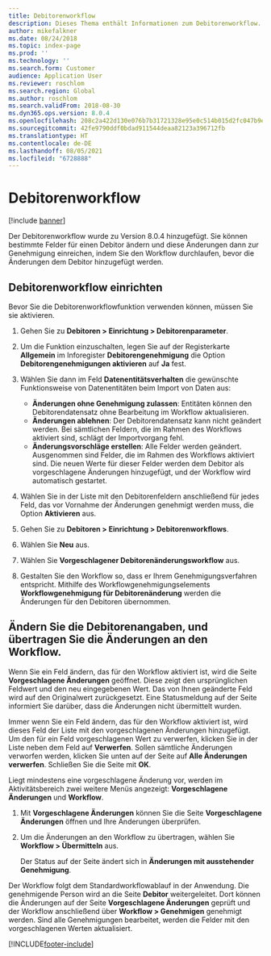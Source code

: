```yaml
---
title: Debitorenworkflow
description: Dieses Thema enthält Informationen zum Debitorenworkflow. Sie ändern bestimmte Felder für einen Debitor und senden diese Änderungen zur Genehmigung, indem Sie den Workflow durchlaufen, bevor die Änderungen dem Debitor hinzugefügt werden.
author: mikefalkner
ms.date: 08/24/2018
ms.topic: index-page
ms.prod: ''
ms.technology: ''
ms.search.form: Customer
audience: Application User
ms.reviewer: roschlom
ms.search.region: Global
ms.author: roschlom
ms.search.validFrom: 2018-08-30
ms.dyn365.ops.version: 8.0.4
ms.openlocfilehash: 208c2a422d130e076b7b31721328e95e0c514b015d2fc047b9ea613d03b8ce12
ms.sourcegitcommit: 42fe9790ddf0bdad911544deaa82123a396712fb
ms.translationtype: HT
ms.contentlocale: de-DE
ms.lasthandoff: 08/05/2021
ms.locfileid: "6728888"
---
```

# <a name="customer-workflow"></a>Debitorenworkflow

[!include [banner](../includes/banner.md)]

Der Debitorenworkflow wurde zu Version 8.0.4 hinzugefügt. Sie können bestimmte Felder für einen Debitor ändern und diese Änderungen dann zur Genehmigung einreichen, indem Sie den Workflow durchlaufen, bevor die Änderungen dem Debitor hinzugefügt werden.

## <a name="set-up-the-customer-workflow"></a>Debitorenworkflow einrichten

Bevor Sie die Debitorenworkflowfunktion verwenden können, müssen Sie sie aktivieren.

1. Gehen Sie zu **Debitoren \> Einrichtung \> Debitorenparameter**.
2. Um die Funktion einzuschalten, legen Sie auf der Registerkarte **Allgemein** im Inforegister **Debitorengenehmigung** die Option **Debitorengenehmigungen aktivieren** auf **Ja** fest.
3. Wählen Sie dann im Feld **Datenentitätsverhalten** die gewünschte Funktionsweise von Datenentitäten beim Import von Daten aus:

    - **Änderungen ohne Genehmigung zulassen**: Entitäten können den Debitorendatensatz ohne Bearbeitung im Workflow aktualisieren.
    - **Änderungen ablehnen**: Der Debitorendatensatz kann nicht geändert werden. Bei sämtlichen Feldern, die im Rahmen des Workflows aktiviert sind, schlägt der Importvorgang fehl.
    - **Änderungsvorschläge erstellen**: Alle Felder werden geändert. Ausgenommen sind Felder, die im Rahmen des Workflows aktiviert sind. Die neuen Werte für dieser Felder werden dem Debitor als vorgeschlagene Änderungen hinzugefügt, und der Workflow wird automatisch gestartet.

4. Wählen Sie in der Liste mit den Debitorenfeldern anschließend für jedes Feld, das vor Vornahme der Änderungen genehmigt werden muss, die Option **Aktivieren** aus.
5. Gehen Sie zu **Debitoren \> Einrichtung \> Debitorenworkflows**.
6. Wählen Sie **Neu** aus.
7. Wählen Sie **Vorgeschlagener Debitorenänderungsworkflow** aus. 
8. Gestalten Sie den Workflow so, dass er Ihrem Genehmigungsverfahren entspricht. Mithilfe des Workflowgenehmigungselements **Workflowgenehmigung für Debitorenänderung** werden die Änderungen für den Debitoren übernommen.

## <a name="change-customer-information-and-submit-the-changes-to-the-workflow"></a>Ändern Sie die Debitorenangaben, und übertragen Sie die Änderungen an den Workflow.

Wenn Sie ein Feld ändern, das für den Workflow aktiviert ist, wird die Seite **Vorgeschlagene Änderungen** geöffnet. Diese zeigt den ursprünglichen Feldwert und den neu eingegebenen Wert. Das von Ihnen geänderte Feld wird auf den Originalwert zurückgesetzt. Eine Statusmeldung auf der Seite informiert Sie darüber, dass die Änderungen nicht übermittelt wurden.

Immer wenn Sie ein Feld ändern, das für den Workflow aktiviert ist, wird dieses Feld der Liste mit den vorgeschlagenen Änderungen hinzugefügt. Um den für ein Feld vorgeschlagenen Wert zu verwerfen, klicken Sie in der Liste neben dem Feld auf **Verwerfen**. Sollen sämtliche Änderungen verworfen werden, klicken Sie unten auf der Seite auf **Alle Änderungen verwerfen**. Schließen Sie die Seite mit **OK**.

Liegt mindestens eine vorgeschlagene Änderung vor, werden im Aktivitätsbereich zwei weitere Menüs angezeigt: **Vorgeschlagene Änderungen** und **Workflow**.

1. Mit **Vorgeschlagene Änderungen** können Sie die Seite **Vorgeschlagene Änderungen** öffnen und Ihre Änderungen überprüfen.
2. Um die Änderungen an den Workflow zu übertragen, wählen Sie **Workflow \> Übermitteln** aus.

    Der Status auf der Seite ändert sich in **Änderungen mit ausstehender Genehmigung**.

Der Workflow folgt dem Standardworkflowablauf in der Anwendung. Die genehmigende Person wird an die Seite **Debitor** weitergeleitet. Dort können die Änderungen auf der Seite **Vorgeschlagene Änderungen** geprüft und der Workflow anschließend über **Workflow \> Genehmigen** genehmigt werden. Sind alle Genehmigungen bearbeitet, werden die Felder mit den vorgeschlagenen Werten aktualisiert.


[!INCLUDE[footer-include](../../includes/footer-banner.md)]
